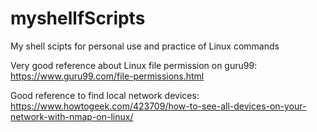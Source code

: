 # myshellfScripts
My shell scipts for personal use and practice of Linux commands

Very good reference about Linux file permission on guru99: https://www.guru99.com/file-permissions.html

Good reference to find local network devices: https://www.howtogeek.com/423709/how-to-see-all-devices-on-your-network-with-nmap-on-linux/